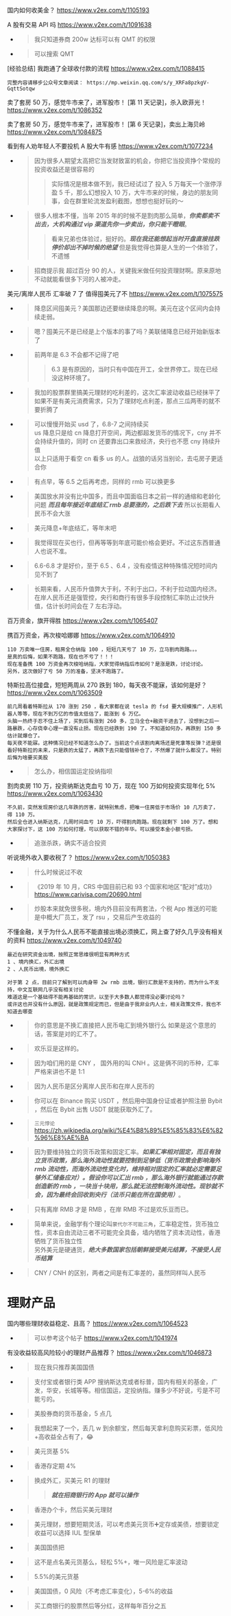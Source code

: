 
国内如何收美金？ https://www.v2ex.com/t/1105193

A 股有交易 API 吗 https://www.v2ex.com/t/1091638
- > 我只知道券商 200w 达标可以有 QMT 的权限
- > 可以搜索 QMT

[经验总结] 我跑通了全球收付款的流程 https://www.v2ex.com/t/1088415
```console
完整内容请移步公众号文章阅读： https://mp.weixin.qq.com/s/y_XRFa8pzkgV-GqttSotqw
```

卖了套房 50 万，感觉牛市来了，进军股市！ [第 11 天记录]，杀入欧菲光！ https://www.v2ex.com/t/1086352

卖了套房 50 万，感觉牛市来了，进军股市！ [第 6 天记录]，卖出上海贝岭 https://www.v2ex.com/t/1084875

看到有人劝年轻人不要投机 A 股大牛有感 https://www.v2ex.com/t/1077234
- > 因为很多人期望太高把它当发财致富的机会，你把它当投资挣个常规的投资收益还是很容易的
  >> 实际情况是根本做不到，我已经试过了 投入 5 万每天一个涨停浮盈 5 千，那么幻想投入 10 万，大牛市来的时候，身边的朋友同事，会在群里轮流发盈利截图，想想也挺好玩的～
- > 很多人根本不懂，当年 2015 年的时候不是割肉那么简单，***你卖都卖不出去，大机构通过 vip 渠道先你一步卖出，你只能干瞪眼***。
  >> 看来兄弟也体验过，挺好的。***现在我还能想起当时开盘直接挂跌停价却出不掉时候的绝望*** 但是我觉得也算是人生的一个体验了，不遗憾
- > 招商提示我 超过百分 90 的人，关键我米做任何投资理财啊。原来原地不动就能看很多下河的人被冲走。

美元/离岸人民币 汇率破 7 了 值得囤美元了不 https://www.v2ex.com/t/1075575
- > 降息区间囤美元？美国那边还要继续降息的啊。美元在这个区间内会持续走弱。
- > 嗯？囤美元不是已经是上个版本的事了吗？美联储降息已经开始新版本了
- > 前两年是 6.3 不会都不记得了吧
  >> 6.3 是有原因的，当时只有中国在开工，全世界停工。现在已经没这种环境了。
- > 我加的股票群里搞美元理财的吃利差的，这次汇率波动收益已经抹平了 如果不是有美元消费需求，只为了理财吃点利差，那点三瓜两枣的就不要折腾了
- > 可以慢慢开始买 usd 了，6.8-7 之间持续买 <br> us 降息只是给 cn 降息打开空间，两边都超发货币的情况下，cny 并不会持续升值的，同时 cn 还要靠出口来救经济，央行也不愿 cny 持续升值 <br> 以上只适用于看空 cn 看多 us 的人。战狼的话另当别论，去屯房子更适合你
- > 有点早，等 6.5 之后再考虑，同样的 rmb 可以换更多
- > 美国放水并没有比中国多，而且中国面临日本之前一样的通缩和老龄化问题 ***而且每年接近年底结汇 rmb 总要涨的，之后跌下去*** 所以长期看人民币不会大涨
- > 美元降息+年底结汇，等年末吧
- > 我觉得现在买也行，但再等等到年底可能价格会更好。不过这东西普通人也说不准。
- > 6.6-6.8 才是好价，至于 6.5 、6.4 ，没有疫情这种特殊情况短时间内见不到了
- > 长期来看，人民币升值弊大于利，不利于出口，不利于拉动国内经济。在岸人民币还是强管控，央行和商行有很多手段控制汇率防止过快升值，估计长时间会在 7 左右浮动。

百万资金，旗开得胜 https://www.v2ex.com/t/1065407

携百万资金，再次梭哈娜娜 https://www.v2ex.com/t/1064910
```console
110 万卖唯一住房，租房全仓纳指 100 ，短短几天亏了 10 万，立马割肉跑路。。。
是真的后悔，如果不跑路，现在也不亏了！！！
现在准备携 100 万资金再次梭哈纳指，大家觉得纳指后市如何？是涨是跌，讨论讨论。
另外，这次做好了亏 50 万的准备，坚决不跑路了。
```

特斯拉高位接盘，短短两周从 270 跌到 180，每天夜不能寐，该如何是好？ https://www.v2ex.com/t/1063509
```console
前几周看着特斯拉从 170 涨到 250 ，看大家都在说 tesla 的 fsd 要大规模推广，人形机器人等等，现在不到万亿的市值太低估了，能涨到 6 万亿。
头脑一热终于忍不住上场了，买到后有涨到 260 多，立马全仓+融资干进去了，没想到之后一路暴跌，心存侥幸心理一直没有止损。现在已经跌到 190 了。不知道如何办，再跌到 150 多估计就爆仓了。
每天夜不能寐。这种情况已经不知道怎么办了。当前这个点该割肉离场还是死拿等反弹？还是很看好特斯拉的未来，只是跌的太猛了，再跌下去只能借钱补仓了，不然爆了就什么都没了。特别后悔为啥要买美股
```
- > 怎么办，相信国运定投纳指呗

割肉卖房 110 万，投资纳斯达克血亏 10 万，现在 100 万如何投资实现年化 5% https://www.v2ex.com/t/1063430
```console
不久前，突然发现房价这几年跌的厉害，就特别焦虑，把唯一住房低于市场价 10 几万卖了，得 110 万。
然后全仓进入纳斯达克，几周时间血亏 10 万，吓得割肉跑路。现在就剩下 100 万了。想和大家探讨下，这 100 万如何打理，可以获取不错的年华。可以接受本金小额亏损。
```
- > 追涨杀跌，确实不适合投资

听说境外收入要收税了？ https://www.v2ex.com/t/1050383
- > 什么时候说过不收
- > 《2019 年 10 月，CRS 中国目前已和 93 个国家和地区“配对”成功》 https://www.carivisa.com/20690.html
- > 炒股本来就免很多税，境内外目前没有两套法，个税 App 推送的可能是中概大厂员工，发了 rsu ，交易后产生收益的

不懂金融，关于为什么人民币不能直接出境必须换汇，网上查了好久几乎没有相关的资料 https://www.v2ex.com/t/1049740
```console
最近在研究资金出境，按照正常思维很明显有两种方式
1 、境内换汇，外汇出境
2 、人民币出境，境外换汇

对于第 2 点，目前只了解到可以肉身带 2w rmb 出境，银行汇款是不支持的，而为什么不支持，中文互联网几乎没有相关讨论
难道这是一个基础得不能再基础的常识，以至于大多数人都觉得没必要讨论吗？
或许这也并没有什么原因，就是政策规定而已，但是由于我非业内人士，相关政策文件，我也不知道去哪查
```
- > 你的意思是不换汇直接把人民币电汇到境外银行么 如果是这个意思的话，答案是对的汇不了。
- > 欢乐豆是这样的。
- > 因为咱们用的是 CNY ， 国外用的叫 CNH 。这是俩不同的币种，汇率严格来讲也不是 1:1
- > 因为人民币是区分离岸人民币和在岸人民币的
- > 你可以在 Binance 购买 USDT ，然后用中国身份证或者护照注册 Bybit ，然后在 Bybit 出售 USDT 就能获取外汇了。
- > `三元悖论` https://zh.wikipedia.org/wiki/%E4%B8%89%E5%85%83%E6%82%96%E8%AE%BA
- > 因为要维持独立的货币政策和固定汇率。***如果汇率相对固定，而且有独立货币政策，那么海外流动性就要控制到足够低（货币政策会影响海外 rmb 流动性，而海外流动性变化时，维持相对固定的汇率就必定需要足够外汇储备应对）。假设你可以汇出 rmb ，那么海外银行就能通过存款创造新的 rmb ，一块当十块用，那么就无法控制海外流动性。现钞就不会，因为最终会回收到央行（法币只能在所在国使用）***。
- > 只有离岸 RMB 才是 RMB ，在岸 RMB 不过是欢乐豆而已。
- > 简单来说，金融学有个理论叫`蒙代尔不可能三角`，汇率稳定性，货币独立性，资本自由流动三者不可能完全具备，墙内牺牲了资本流动性，香港牺牲了货币独立性 <br> 另外美元是硬通货，***绝大多数国家包括朝鲜接受美元结算，不接受人民币结算***
- > CNY / CNH 的区别，两者之间是有汇率差的，虽然同样叫人民币

# 理财产品

国内哪些理财收益稳定、且高？ https://www.v2ex.com/t/1064523
- > 可以参考这个帖子 https://www.v2ex.com/t/1041974

有没收益较高风险较小的理财产品推荐？ https://www.v2ex.com/t/1046873
- > 现在我只推荐美国国债
- > 支付宝或者银行类 APP 搜纳斯达克或者标普，国内有相关的基金，广发，华安，长城等等。相信国运，定投纳指。赚多少不好说，亏是不可能亏的。
- > 美股券商的货币基金，5 点几
- > 我想起来了一个，丢几 w 到余额宝，然后每天拿利息购买彩票，低风险+高收益全占有了，😂
- > 美元货基 5%
- > 香港存定期 4%
- > 换成外汇，买美元 R1 的理财
  >> ***就在招商银行的 App 就可以操作***
- > 香港办个卡，然后买美元理财
- > 美元理财，想要短期灵活，可以考虑美元货币➕定存或美债，想要锁定收益可以选择 IUL 型保单
- > 美国国债把
- > 这不是点名美元货基么，轻松 5%+，唯一风险是汇率波动
- > 5.5%的美元货基
- > 美国国债，0 风险（不考虑汇率变化），5-6%的收益
- > 买工商银行的股票然后等分红，这样每年百分之五
